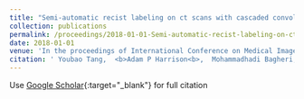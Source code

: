 ```yaml
---
title: "Semi-automatic recist labeling on ct scans with cascaded convolutional neural networks"
collection: publications
permalink: /proceedings/2018-01-01-Semi-automatic-recist-labeling-on-ct-scans-with-cascaded-convolutional-neural-networks
date: 2018-01-01
venue: 'In the proceedings of International Conference on Medical Image Computing and Computer-Assisted Intervention'
citation: ' Youbao Tang,  <b>Adam P Harrison<b>,  Mohammadhadi Bagheri,  Jing Xiao,  Ronald M Summers, &quot;Semi-automatic recist labeling on ct scans with cascaded convolutional neural networks.&quot; In the proceedings of International Conference on Medical Image Computing and Computer-Assisted Intervention, 2018.'
---
```

Use [Google Scholar](https://scholar.google.com/scholar?q=Semi+automatic+recist+labeling+on+ct+scans+with+cascaded+convolutional+neural+networks){:target="_blank"} for full citation